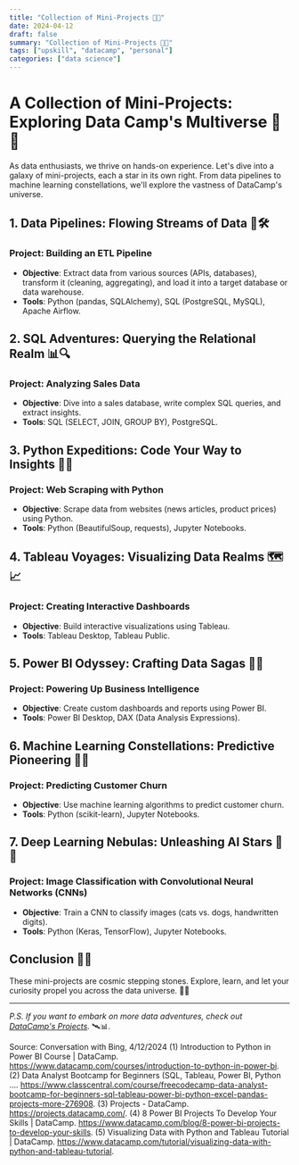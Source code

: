 ```yaml
---
title: "Collection of Mini-Projects 🌟🚀"
date: 2024-04-12
draft: false
summary: "Collection of Mini-Projects 🌟🚀"
tags: ["upskill", "datacamp", "personal"]
categories: ["data science"]
---
```


# **A Collection of Mini-Projects: Exploring Data Camp's Multiverse** 🌟🚀

As data enthusiasts, we thrive on hands-on experience. Let's dive into a galaxy of mini-projects, each a star in its own right. From data pipelines to machine learning constellations, we'll explore the vastness of DataCamp's universe.

## **1. Data Pipelines: Flowing Streams of Data** 🌊🛠️

### **Project: Building an ETL Pipeline**

- **Objective**: Extract data from various sources (APIs, databases), transform it (cleaning, aggregating), and load it into a target database or data warehouse.
- **Tools**: Python (pandas, SQLAlchemy), SQL (PostgreSQL, MySQL), Apache Airflow.

## **2. SQL Adventures: Querying the Relational Realm** 📊🔍

### **Project: Analyzing Sales Data**

- **Objective**: Dive into a sales database, write complex SQL queries, and extract insights.
- **Tools**: SQL (SELECT, JOIN, GROUP BY), PostgreSQL.

## **3. Python Expeditions: Code Your Way to Insights** 🐍🌐

### **Project: Web Scraping with Python**

- **Objective**: Scrape data from websites (news articles, product prices) using Python.
- **Tools**: Python (BeautifulSoup, requests), Jupyter Notebooks.

## **4. Tableau Voyages: Visualizing Data Realms** 🗺️📈

### **Project: Creating Interactive Dashboards**

- **Objective**: Build interactive visualizations using Tableau.
- **Tools**: Tableau Desktop, Tableau Public.

## **5. Power BI Odyssey: Crafting Data Sagas** 🚀🔮

### **Project: Powering Up Business Intelligence**

- **Objective**: Create custom dashboards and reports using Power BI.
- **Tools**: Power BI Desktop, DAX (Data Analysis Expressions).

## **6. Machine Learning Constellations: Predictive Pioneering** 🤖🌌

### **Project: Predicting Customer Churn**

- **Objective**: Use machine learning algorithms to predict customer churn.
- **Tools**: Python (scikit-learn), Jupyter Notebooks.

## **7. Deep Learning Nebulas: Unleashing AI Stars** 🌠🤯

### **Project: Image Classification with Convolutional Neural Networks (CNNs)**

- **Objective**: Train a CNN to classify images (cats vs. dogs, handwritten digits).
- **Tools**: Python (Keras, TensorFlow), Jupyter Notebooks.

## **Conclusion** 🌌🌐

These mini-projects are cosmic stepping stones. Explore, learn, and let your curiosity propel you across the data universe. 🚀🌟

---

*P.S. If you want to embark on more data adventures, check out [DataCamp's Projects](https://projects.datacamp.com/).* 🛰️📊.

Source: Conversation with Bing, 4/12/2024
(1) Introduction to Python in Power BI Course | DataCamp. https://www.datacamp.com/courses/introduction-to-python-in-power-bi.
(2) Data Analyst Bootcamp for Beginners (SQL, Tableau, Power BI, Python .... https://www.classcentral.com/course/freecodecamp-data-analyst-bootcamp-for-beginners-sql-tableau-power-bi-python-excel-pandas-projects-more-276908.
(3) Projects - DataCamp. https://projects.datacamp.com/.
(4) 8 Power BI Projects To Develop Your Skills | DataCamp. https://www.datacamp.com/blog/8-power-bi-projects-to-develop-your-skills.
(5) Visualizing Data with Python and Tableau Tutorial | DataCamp. https://www.datacamp.com/tutorial/visualizing-data-with-python-and-tableau-tutorial.